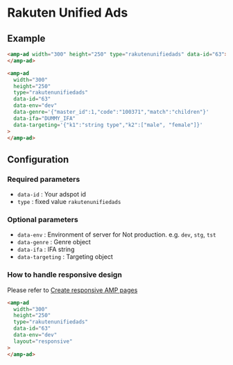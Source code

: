 <!---
Copyright 2020 The AMP HTML Authors. All Rights Reserved.

Licensed under the Apache License, Version 2.0 (the "License");
you may not use this file except in compliance with the License.
You may obtain a copy of the License at

  http://www.apache.org/licenses/LICENSE-2.0

Unless required by applicable law or agreed to in writing, software
distributed under the License is distributed on an "AS-IS" BASIS,
WITHOUT WARRANTIES OR CONDITIONS OF ANY KIND, either express or implied.
See the License for the specific language governing permissions and
limitations under the License.
-->

# Rakuten Unified Ads

## Example

```html
<amp-ad width="300" height="250" type="rakutenunifiedads" data-id="63">
</amp-ad>
```

```html
<amp-ad
  width="300"
  height="250"
  type="rakutenunifiedads"
  data-id="63"
  data-env="dev"
  data-genre='{"master_id":1,"code":"100371","match":"children"}'
  data-ifa="DUMMY_IFA"
  data-targeting='{"k1":"string type","k2":["male", "female"]}'
>
</amp-ad>
```

## Configuration

### Required parameters

- `data-id` : Your adspot id
- `type` : fixed value `rakutenunifiedads`

### Optional parameters

- `data-env` : Environment of server for Not production. e.g. `dev`, `stg`, `tst`
- `data-genre` : Genre object
- `data-ifa` : IFA string
- `data-targeting` : Targeting object

### How to handle responsive design

Please refer to [Create responsive AMP pages](https://amp.dev/documentation/guides-and-tutorials/develop/style_and_layout/responsive_design/)

```html
<amp-ad
  width="300"
  height="250"
  type="rakutenunifiedads"
  data-id="63"
  data-env="dev"
  layout="responsive"
>
</amp-ad>
```
